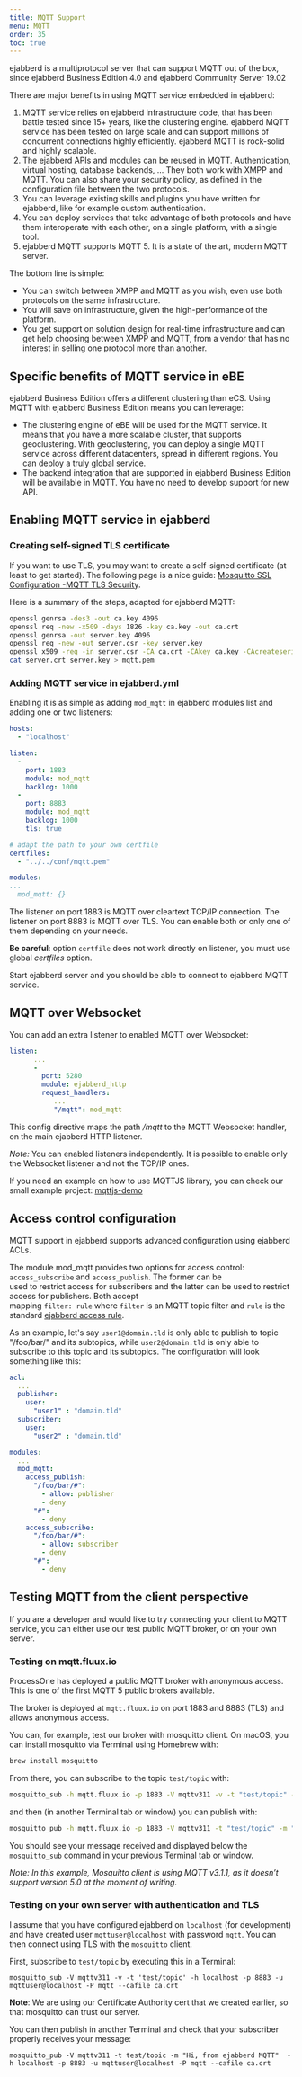 ```yaml
---
title: MQTT Support
menu: MQTT
order: 35
toc: true
---
```


ejabberd is a multiprotocol server that can support MQTT out of the box, since ejabberd Business Edition 4.0 and
ejabberd Community Server 19.02

There are major benefits in using MQTT service embedded in ejabberd:

1. MQTT service relies on ejabberd infrastructure code, that has been battle tested since 15+ years, like the clustering
engine. ejabberd MQTT service has been tested on large scale and can support millions of concurrent connections highly
efficiently. ejabberd MQTT is rock-solid and highly scalable.
2. The ejabberd APIs and modules can be reused in MQTT. Authentication, virtual hosting, database backends, ... They both
work with XMPP and MQTT. You can also share your security policy, as defined in the configuration file between the two
protocols.
3. You can leverage existing skills and plugins you have written for ejabberd, like for example custom authentication.
4. You can deploy services that take advantage of both protocols and have them interoperate with each other, on a single
platform, with a single tool.
5. ejabberd MQTT supports MQTT 5. It is a state of the art, modern MQTT server.

The bottom line is simple:

- You can switch between XMPP and MQTT as you wish, even use both protocols on the same infrastructure.
- You will save on infrastructure, given the high-performance of the platform.
- You get support on solution design for real-time infrastructure and can get help choosing between XMPP and MQTT, from
a vendor that has no interest in selling one protocol more than another.

## Specific benefits of MQTT service in eBE

ejabberd Business Edition offers a different clustering than eCS. Using MQTT with ejabberd Business Edition means
you can leverage:

- The clustering engine of eBE will be used for the MQTT service. It means that you have a more scalable cluster, that supports
geoclustering. With geoclustering, you can deploy a single MQTT service across different datacenters, spread in different
regions. You can deploy a truly global service.
- The backend integration that are supported in ejabberd Business Edition will be available in MQTT. You have no need
to develop support for new API.

## Enabling MQTT service in ejabberd

### Creating self-signed TLS certificate

If you want to use TLS, you may want to create a self-signed certificate (at least to get started). The following page
is a nice guide: [Mosquitto SSL Configuration -MQTT TLS Security](http://www.steves-internet-guide.com/mosquitto-tls/).

Here is a summary of the steps, adapted for ejabberd MQTT:

```bash
openssl genrsa -des3 -out ca.key 4096
openssl req -new -x509 -days 1826 -key ca.key -out ca.crt
openssl genrsa -out server.key 4096
openssl req -new -out server.csr -key server.key
openssl x509 -req -in server.csr -CA ca.crt -CAkey ca.key -CAcreateserial -out server.crt -days 360
cat server.crt server.key > mqtt.pem
```

### Adding MQTT service in ejabberd.yml

Enabling it is as simple as adding `mod_mqtt` in ejabberd modules list and adding one or two listeners:

```yaml
hosts:
  - "localhost"

listen:
  -
    port: 1883
    module: mod_mqtt
    backlog: 1000
  -
    port: 8883
    module: mod_mqtt
    backlog: 1000
    tls: true

# adapt the path to your own certfile    
certfiles:
  - "../../conf/mqtt.pem"

modules:
...
  mod_mqtt: {}
```

The listener on port 1883 is MQTT over cleartext TCP/IP connection. The listener on port 8883 is MQTT over TLS. You can 
enable both or only one of them depending on your needs.

**Be careful**: option `certfile` does not work directly on listener, you must use global *certfiles* option.

Start ejabberd server and you should be able to connect to ejabberd MQTT service.

## MQTT over Websocket

You can add an extra listener to enabled MQTT over Websocket:

```yaml
listen:
      ...
      -
        port: 5280
        module: ejabberd_http
        request_handlers:
           ...
           "/mqtt": mod_mqtt
```

This config directive maps the path */mqtt* to the MQTT Websocket handler, on the main ejabberd HTTP listener. 

_Note:_ You can enabled listeners independently. It is possible to enable only the Websocket listener and not the TCP/IP 
ones. 

If you need an example on how to use MQTTJS library, you can check our small example project: 
[mqttjs-demo](https://github.com/processone/mqttjs-demo)

## Access control configuration

MQTT support in ejabberd supports advanced configuration using ejabberd ACLs.

The module mod_mqtt provides two options for access control: `access_subscribe` and `access_publish`. The former can be  
used to restrict access for subscribers and the latter can be used to restrict access for publishers. Both accept  
mapping `filter: rule` where `filter` is an MQTT topic filter and `rule` is the standard 
[ejabberd access rule](/admin/configuration/#acl-definition).

As an example, let's say `user1@domain.tld` is only able to publish to topic "/foo/bar/" and its subtopics, 
while `user2@domain.tld` is only able to subscribe to this topic and its subtopics. The configuration will look 
something like this:

```yaml
acl:
  ...
  publisher:
    user:
      "user1" : "domain.tld"
  subscriber:
    user:
      "user2" : "domain.tld"

modules:
  ...
  mod_mqtt:
    access_publish:
      "/foo/bar/#":
        - allow: publisher
        - deny
      "#":
        - deny
    access_subscribe:
      "/foo/bar/#":
        - allow: subscriber
        - deny
      "#":
        - deny
```


## Testing MQTT from the client perspective

If you are a developer and would like to try connecting your client to MQTT service, you can either use our test public
MQTT broker, or on your own server.

### Testing on mqtt.fluux.io

ProcessOne has deployed a public MQTT broker with anonymous access. This is one of the first MQTT 5 public brokers available.

The broker is deployed at `mqtt.fluux.io` on port 1883 and 8883 (TLS) and allows anonymous access.

You can, for example, test our broker with mosquitto client. On macOS, you can install mosquitto via Terminal using Homebrew with:

```bash
brew install mosquitto
```

From there, you can subscribe to the topic `test/topic` with:

```bash
mosquitto_sub -h mqtt.fluux.io -p 1883 -V mqttv311 -v -t "test/topic" -q 2
```

and then (in another Terminal tab or window) you can publish with:

```bash
mosquitto_pub -h mqtt.fluux.io -p 1883 -V mqttv311 -t "test/topic" -m "message" -q 2
```

You should see your message received and displayed below the `mosquitto_sub` command in your previous Terminal tab or window.

*Note: In this example, Mosquitto client is using MQTT v3.1.1, as it doesn’t support version 5.0 at the moment of writing.*

### Testing on your own server with authentication and TLS

I assume that you have configured ejabberd on `localhost` (for development) and have created user `mqttuser@localhost`
with password `mqtt`. You can then connect using TLS with the `mosquitto` client.

First, subscribe to `test/topic` by executing this in a Terminal:

```
mosquitto_sub -V mqttv311 -v -t 'test/topic' -h localhost -p 8883 -u mqttuser@localhost -P mqtt --cafile ca.crt
```

**Note**: We are using our Certificate Authority cert that we created earlier, so that mosquitto can trust our server.

You can then publish in another Terminal and check that your subscriber properly receives your message:

```
mosquitto_pub -V mqttv311 -t test/topic -m "Hi, from ejabberd MQTT"  -h localhost -p 8883 -u mqttuser@localhost -P mqtt --cafile ca.crt
```
